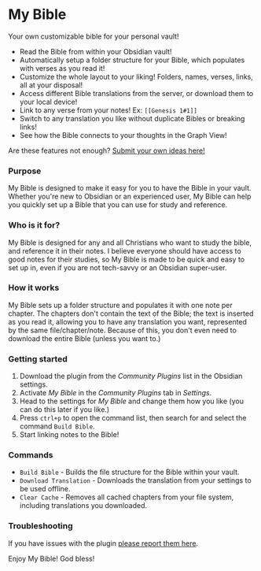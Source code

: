 # My Bible
Your own customizable bible for your personal vault!

- Read the Bible from within your Obsidian vault!
- Automatically setup a folder structure for your Bible, which populates with verses as you read it!
- Customize the whole layout to your liking! Folders, names, verses, links, all at your disposal!
- Access different Bible translations from the server, or download them to your local device!
- Link to any verse from your notes! Ex: `[[Genesis 1#1]]`
- Switch to any translation you like without duplicate Bibles or breaking links!
- See how the Bible connects to your thoughts in the Graph View!

Are these features not enough? [Submit your own ideas here!](https://github.com/GsLogiMaker/my-bible-obsidian-plugin/issues/new)

### Purpose
My Bible is designed to make it easy for you to have the Bible in your vault. Whether you're new to Obsidian or an experienced user, My Bible can help you quickly set up a Bible that you can use for study and reference.

### Who is it for?
My Bible is designed for any and all Christians who want to study the bible, and reference it in their notes. I believe everyone should have access to good notes for their studies, so My Bible is made to be quick and easy to set up in, even if you are not tech-savvy or an Obsidian super-user.

### How it works
My Bible sets up a folder structure and populates it with one note per chapter. The chapters don't contain the text of the Bible; the text is inserted as you read it, allowing you to have any translation you want, represented by the same file/chapter/note. Because of this, you don't even need to download the entire Bible (unless you want to.)

### Getting started
1. Download the plugin from the *Community Plugins* list in the Obsidian settings.
2. Activate *My Bible* in the *Community Plugins* tab in *Settings*.
3. Head to the settings for *My Bible* and change them how you like (you can do this later if you like.)
4. Press `ctrl+p` to open the command list, then search for and select the command `Build Bible`.
5. Start linking notes to the Bible!

### Commands
* `Build Bible` - Builds the file structure for the Bible within your vault.
* `Download Translation` - Downloads the translation from your settings to be used offline.
* `Clear Cache` - Removes all cached chapters from your file system, including translations you downloaded.

### Troubleshooting
If you have issues with the plugin [please report them here](https://github.com/GsLogiMaker/my-bible-obsidian-plugin/issues/new).

Enjoy My Bible! God bless!
